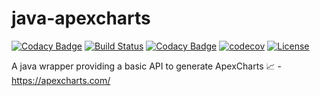 # java-apexcharts

[![Codacy Badge](https://api.codacy.com/project/badge/Grade/2227a6e8bf884c63b1a82dbcf578e6a2)](https://app.codacy.com/gh/ie3-institute/java-apexcharts?utm_source=github.com&utm_medium=referral&utm_content=ie3-institute/java-apexcharts&utm_campaign=Badge_Grade_Dashboard)
[![Build Status](https://travis-ci.org/ie3-institute/java-apexcharts.svg?branch=master)](https://travis-ci.org/ie3-institute/java-apexcharts)
[![Codacy Badge](https://api.codacy.com/project/badge/Grade/10fd936913e0489f912a20d4ea007bbe)](https://app.codacy.com/gh/ie3-institute/java-apexcharts?utm_source=github.com&utm_medium=referral&utm_content=ie3-institute/java-apexcharts&utm_campaign=Badge_Grade_Dashboard)
[![codecov](https://codecov.io/gh/ie3-institute/java-apexcharts/branch/master/graph/badge.svg)](https://codecov.io/gh/ie3-institute/java-apexcharts)
[![License](https://img.shields.io/github/license/ie3-institute/java-apexcharts)](https://github.com/ie3-institute/java-apexcharts/blob/master/LICENSE)

A java wrapper providing a basic API to generate ApexCharts 📈 - https://apexcharts.com/
